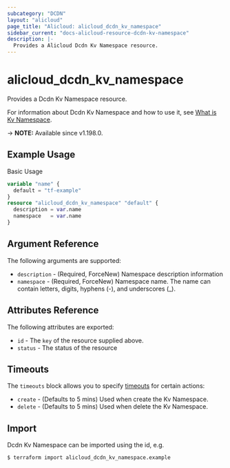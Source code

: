 ```yaml
---
subcategory: "DCDN"
layout: "alicloud"
page_title: "Alicloud: alicloud_dcdn_kv_namespace"
sidebar_current: "docs-alicloud-resource-dcdn-kv-namespace"
description: |-
  Provides a Alicloud Dcdn Kv Namespace resource.
---
```


# alicloud_dcdn_kv_namespace

Provides a Dcdn Kv Namespace resource.

For information about Dcdn Kv Namespace and how to use it, see [What is Kv Namespace](https://www.alibabacloud.com/help/en/dcdn/developer-reference/api-dcdn-2018-01-15-putdcdnkvnamespace).

-> **NOTE:** Available since v1.198.0.

## Example Usage

Basic Usage

```terraform
variable "name" {
  default = "tf-example"
}
resource "alicloud_dcdn_kv_namespace" "default" {
  description = var.name
  namespace   = var.name
}
```

## Argument Reference

The following arguments are supported:
* `description` - (Required, ForceNew) Namespace description information
* `namespace` - (Required, ForceNew) Namespace name. The name can contain letters, digits, hyphens (-), and underscores (_).


## Attributes Reference

The following attributes are exported:
* `id` - The `key` of the resource supplied above.
* `status` - The status of the resource

## Timeouts

The `timeouts` block allows you to specify [timeouts](https://www.terraform.io/docs/configuration-0-11/resources.html#timeouts) for certain actions:
* `create` - (Defaults to 5 mins) Used when create the Kv Namespace.
* `delete` - (Defaults to 5 mins) Used when delete the Kv Namespace.

## Import

Dcdn Kv Namespace can be imported using the id, e.g.

```shell
$ terraform import alicloud_dcdn_kv_namespace.example 
```